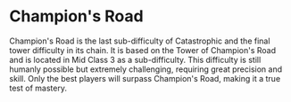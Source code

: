# Champion's Road

Champion's Road is the last sub-difficulty of Catastrophic and the final tower difficulty in its chain. It is based on the Tower of Champion's Road and is located in Mid Class 3 as a sub-difficulty. This difficulty is still humanly possible but extremely challenging, requiring great precision and skill. Only the best players will surpass Champion's Road, making it a true test of mastery.